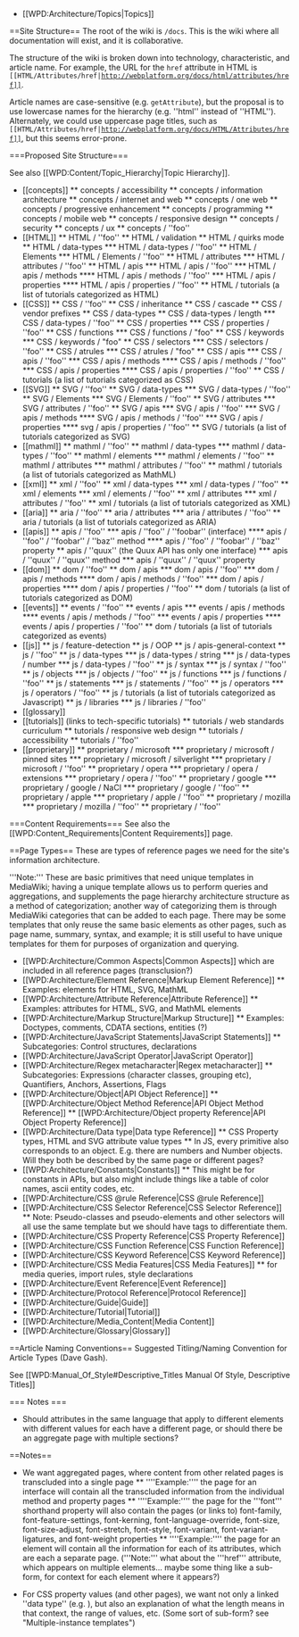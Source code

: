 * [[WPD:Architecture/Topics|Topics]]

==Site Structure==
The root of the wiki is <code>/docs</code>. This is the wiki where all documentation will exist, and it is collaborative.

The structure of the wiki is broken down into technology, characteristic, and article name. For example, the URL for the <code>href</code> attribute in HTML is <code>[[HTML/Attributes/href|http://webplatform.org/docs/html/attributes/href]]</code>. 

Article names are case-sensitive (e.g. <code>getAttribute</code>), but the proposal is to use lowercase names for the hierarchy (e.g. ''html'' instead of ''HTML''). Alternately, we could use uppercase page titles, such as <code>[[HTML/Attributes/href|http://webplatform.org/docs/HTML/Attributes/href]]</code>, but this seems error-prone. 

===Proposed Site Structure===

See also [[WPD:Content/Topic_Hierarchy|Topic Hierarchy]].

* [[concepts]]
** concepts / accessibility
** concepts / information architecture
** concepts / internet and web
** concepts / one web
** concepts / progressive enhancement
** concepts / programming
** concepts / mobile web
** concepts / responsive design
** concepts / security
** concepts / ux
** concepts / ''foo''
* [[HTML]]
** HTML  / ''foo''
** HTML  / validation
** HTML  / quirks mode
** HTML / data-types
*** HTML / data-types / ''foo''
** HTML / Elements
*** HTML / Elements / ''foo''
** HTML / attributes
*** HTML / attributes / ''foo''
** HTML / apis
*** HTML / apis / ''foo''
*** HTML / apis / methods
**** HTML / apis / methods / ''foo''
*** HTML / apis / properties
**** HTML / apis / properties / ''foo''
** HTML / tutorials (a list of tutorials categorized as HTML)
* [[CSS]]
** CSS  /  ''foo''
** CSS  / inheritance
** CSS  / cascade
** CSS  / vendor prefixes
** CSS / data-types
** CSS / data-types / length
*** CSS / data-types / ''foo''
** CSS / properties
*** CSS / properties / ''foo''
** CSS / functions
*** CSS / functions / "foo"
** CSS / keywords
*** CSS / keywords / "foo"
** CSS / selectors
*** CSS / selectors / ''foo''
** CSS / atrules
*** CSS / atrules / "foo"
** CSS / apis
*** CSS / apis / ''foo''
*** CSS / apis / methods
**** CSS / apis / methods / ''foo''
*** CSS / apis / properties
**** CSS / apis / properties / ''foo''
** CSS / tutorials (a list of tutorials categorized as CSS)
* [[SVG]]
** SVG / ''foo''
** SVG / data-types
*** SVG / data-types / ''foo''
** SVG / Elements
*** SVG / Elements / ''foo''
** SVG / attributes
*** SVG / attributes / ''foo''
** SVG / apis
*** SVG / apis / ''foo''
*** SVG / apis / methods
**** SVG / apis / methods / ''foo''
*** SVG / apis / properties
**** svg / apis / properties / ''foo''
** SVG / tutorials (a list of tutorials categorized as SVG)
* [[mathml]]
** mathml  / ''foo''
** mathml / data-types
*** mathml / data-types / ''foo''
** mathml / elements
*** mathml / elements / ''foo''
** mathml / attributes
*** mathml / attributes / ''foo''
** mathml / tutorials (a list of tutorials categorized as MathML)
* [[xml]]
** xml / ''foo''
** xml / data-types
*** xml / data-types / ''foo''
** xml / elements
*** xml / elements / ''foo''
** xml / attributes
*** xml / attributes / ''foo''
** xml / tutorials (a list of tutorials categorized as XML)
* [[aria]]
** aria / ''foo''
** aria / attributes
*** aria / attributes / ''foo''
** aria / tutorials (a list of tutorials categorized as ARIA)
* [[apis]]
** apis / ''foo''
*** apis / ''foo'' / ''foobar'' (interface)
**** apis / ''foo'' / ''foobar'' / ''baz'' method
**** apis / ''foo'' / ''foobar'' / ''baz'' property
** apis / ''quux'' (the Quux API has only one interface)
*** apis / ''quux'' / ''quux'' method
*** apis / ''quux'' / ''quux'' property
* [[dom]]
** dom / ''foo''
** dom / apis
*** dom / apis / ''foo''
*** dom / apis / methods
**** dom / apis / methods / ''foo''
*** dom / apis / properties
**** dom / apis / properties / ''foo''
** dom / tutorials (a list of tutorials categorized as DOM)
* [[events]]
** events / ''foo''
** events / apis
*** events / apis / methods
**** events / apis / methods / ''foo''
*** events / apis / properties
**** events / apis / properties / ''foo''
** dom / tutorials (a list of tutorials categorized as events)
* [[js]]
** js  / feature-detection
** js  / OOP
** js  / apis-general-context
** js  / ''foo''
** js / data-types
*** js / data-types / string
*** js / data-types / number
*** js / data-types / ''foo''
** js / syntax
*** js / syntax / ''foo''
** js / objects
*** js / objects / ''foo''
** js / functions
*** js / functions / ''foo''
** js / statements
*** js / statements / ''foo''
** js / operators
*** js / operators / ''foo''
** js / tutorials (a list of tutorials categorized as Javascript)
** js / libraries
*** js / libraries / ''foo''
* [[glossary]]
* [[tutorials]] (links to tech-specific tutorials)
** tutorials / web standards curriculum
** tutorials / responsive web design
** tutorials / accessibility
** tutorials / ''foo''
* [[proprietary]]
** proprietary / microsoft
*** proprietary / microsoft / pinned sites
*** proprietary / microsoft / silverlight
*** proprietary / microsoft / ''foo''
** proprietary / opera
*** proprietary / opera / extensions
*** proprietary / opera / ''foo''
** proprietary / google
*** proprietary / google / NaCl
*** proprietary / google / ''foo''
** proprietary / apple
*** proprietary / apple / ''foo''
** proprietary / mozilla
*** proprietary / mozilla / ''foo''
** proprietary / ''foo''

===Content Requirements===
See also the [[WPD:Content_Requirements|Content Requirements]] page.

==Page Types==
These are types of reference pages we need for the site's information architecture.

'''Note:''' These are basic primitives that need unique templates in MediaWiki; having a unique template allows us to perform queries and aggregations, and supplements the page hierarchy architecture structure as a method of categorization; another way of categorizing them is through MediaWiki categories that can be added to each page. There may be some templates that only reuse the same basic elements as other pages, such as page name, summary, syntax, and example; it is still useful to have unique templates for them for purposes of organization and querying.

* [[WPD:Architecture/Common Aspects|Common Aspects]] which are included in all reference pages (transclusion?)
* [[WPD:Architecture/Element Reference|Markup Element Reference]]
** Examples: elements for HTML, SVG, MathML
* [[WPD:Architecture/Attribute Reference|Attribute Reference]]
** Examples: attributes for HTML, SVG, and MathML elements
* [[WPD:Architecture/Markup Structure|Markup Structure]]
** Examples: Doctypes, comments, CDATA sections, entities (?)
* [[WPD:Architecture/JavaScript Statements|JavaScript Statements]]
** Subcategories: Control structures, declarations
* [[WPD:Architecture/JavaScript Operator|JavaScript Operator]]
* [[WPD:Architecture/Regex metacharacter|Regex metacharacter]]
** Subcategories: Expressions (character classes, grouping etc), Quantifiers, Anchors, Assertions, Flags
* [[WPD:Architecture/Object|API Object Reference]]
** [[WPD:Architecture/Object Method Reference|API Object Method Reference]]
** [[WPD:Architecture/Object property Reference|API Object Property Reference]]
* [[WPD:Architecture/Data type|Data type Reference]]
** CSS Property types, HTML and SVG attribute value types
** In JS, every primitive also corresponds to an object. E.g. there are numbers and Number objects. Will they both be described by the same page or different pages?
* [[WPD:Architecture/Constants|Constants]]
** This might be for constants in APIs, but also might include things like a table of color names, ascii entity codes, etc.
* [[WPD:Architecture/CSS @rule Reference|CSS @rule Reference]]
* [[WPD:Architecture/CSS Selector Reference|CSS Selector Reference]]
** Note: Pseudo-classes and pseudo-elements and other selectors will all use the same template but we should have tags to differentiate them.
* [[WPD:Architecture/CSS Property Reference|CSS Property Reference]]
* [[WPD:Architecture/CSS Function Reference|CSS Function Reference]]
* [[WPD:Architecture/CSS Keyword Reference|CSS Keyword Reference]]
* [[WPD:Architecture/CSS Media Features|CSS Media Features]]
** for media queries, import rules, style declarations
* [[WPD:Architecture/Event Reference|Event Reference]]
* [[WPD:Architecture/Protocol Reference|Protocol Reference]]
* [[WPD:Architecture/Guide|Guide]]
* [[WPD:Architecture/Tutorial|Tutorial]]
* [[WPD:Architecture/Media_Content|Media Content]]
* [[WPD:Architecture/Glossary|Glossary]]

==Article Naming Conventions==
Suggested Titling/Naming Convention for Article Types (Dave Gash).

See [[WPD:Manual_Of_Style#Descriptive_Titles Manual Of Style, Descriptive Titles]]

=== Notes ===
* Should attributes in the same language that apply to different elements with different values for each have a different page, or should there be an aggregate page with multiple sections?

==Notes==
* We want aggregated pages, where content from other related pages is transcluded into a single page
** ''''Example:'''' the page for an interface will contain all the transcluded information from the individual method and property pages
** ''''Example:'''' the page for the '''font''' shorthand property will also contain the pages (or links to) font-family, font-feature-settings, font-kerning, font-language-override, font-size, font-size-adjust, font-stretch, font-style, font-variant, font-variant-ligatures, and font-weight properties
** ''''Example:'''' the page for an element will contain all the information for each of its attributes, which are each a separate page. ('''Note:''' what about the '''href''' attribute, which appears on multiple elements... maybe some thing like a sub-form, for context for each element where it appears?)

* For CSS property values (and other pages), we want not only a linked ''data type'' (e.g. <length>), but also an explanation of what the length means in that context, the range of values, etc. (Some sort of sub-form? see "Multiple-instance templates")